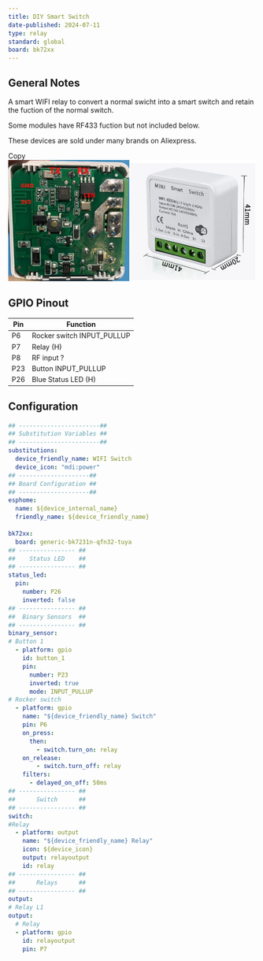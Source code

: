 ```yaml
---
title: DIY Smart Switch
date-published: 2024-07-11
type: relay
standard: global
board: bk72xx
---
```


## General Notes

A smart WIFI relay to convert a normal swicht into a smart switch and retain the fuction of the normal switch.

Some modules have RF433 fuction but not included below.

These devices are sold under many brands on Aliexpress.

Copy
![alt text](Wifi-Switch.jpg "smart WIFI relay")


## GPIO Pinout

| Pin    | Function                   |
| ------ | -------------------------- |
| P6     | Rocker switch INPUT_PULLUP |
| P7     | Relay (H)                  |
| P8     | RF input ?                 |
| P23    | Button INPUT_PULLUP        |
| P26    | Blue Status LED (H)        |

## Configuration

```yaml
## -----------------------##
## Substitution Variables ##
## -----------------------##
substitutions:
  device_friendly_name: WIFI Switch
  device_icon: "mdi:power"
## --------------------##
## Board Configuration ##
## --------------------##
esphome:
  name: ${device_internal_name}
  friendly_name: ${device_friendly_name}

bk72xx:
  board: generic-bk7231n-qfn32-tuya
## ---------------- ##
##    Status LED    ##
## ---------------- ##
status_led:
  pin:
    number: P26
    inverted: false
## ---------------- ##
##  Binary Sensors  ##
## ---------------- ##
binary_sensor:
# Button 1
  - platform: gpio
    id: button_1
    pin:
      number: P23
      inverted: true
      mode: INPUT_PULLUP
# Rocker switch
  - platform: gpio
    name: "${device_friendly_name} Switch"
    pin: P6
    on_press:
      then:
        - switch.turn_on: relay
    on_release:
        - switch.turn_off: relay
    filters:
      - delayed_on_off: 50ms
## ---------------- ##
##      Switch      ##
## ---------------- ##
switch:
#Relay
  - platform: output
    name: "${device_friendly_name} Relay"
    icon: ${device_icon}
    output: relayoutput
    id: relay
## ---------------- ##
##      Relays      ##
## ---------------- ##
output:
# Relay L1
output:
  # Relay
  - platform: gpio
    id: relayoutput
    pin: P7
```
